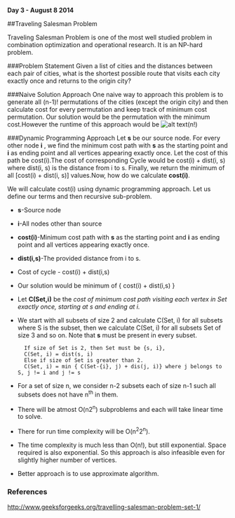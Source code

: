 **Day 3 - August 8 2014**

##Traveling Salesman Problem

Traveling Salesman Problem is one of the most well studied problem in combination optimization and operational research. It is an NP-hard problem.

###Problem Statement
Given a list of cities and the distances between each pair of cities, what is the shortest possible route that visits each city exactly once and returns to the origin city?


###Naive Solution Approach
One naive way to approach this problem is to generate all (n-1)! permutations of the cities (except the origin city) and then calculate cost for every permutation and keep track of
minimum cost permutation. Our solution would be the permutation with the minimum cost.However the runtime of this approach would be ![alt text](http://www.sciweavers.org/download/Tex2Img_1407505770.jpg "omega")(n!)

###Dynamic Programming Approach
Let **s** be our source node. For every other node **i** , we find the minimum cost path with **s** as the starting point and **i** as ending point and all vertices appearing exactly once. Let the cost of this path be cost(i).The cost of corresponding Cycle would be cost(i) + dist(i, s) where dist(i, s) is the distance from i to s. Finally, we return the minimum of all [cost(i) + dist(i, s)] values.Now, how do we calculate **cost(i)**.

We will calculate cost(i) using dynamic programming approach. Let us define our terms and then recursive sub-problem.

* **s**-Source node
* **i**-All nodes other than source
* **cost(i)**-Minimum cost path with **s** as the starting point and **i** as ending point and all vertices appearing exactly once.
* **dist(i,s)**-The provided distance from i to s.
* Cost of cycle - cost(i) + dist(i,s)
* Our solution would be minimum of \{ cost(i) + dist(i,s) \} 
* Let **C(Set,i)** be the *cost of minimum cost path visiting each vertex in Set exactly once, starting at s and ending at i.*
* We start with all subsets of size 2 and calculate C(Set, i) for all subsets where S is the subset, then we calculate C(Set, i) for all subsets Set of size 3 and so on. Note that **s** must be present in every subset.

		If size of Set is 2, then Set must be {s, i},
 		C(Set, i) = dist(s, i) 
		Else if size of Set is greater than 2.
 		C(Set, i) = min { C(Set-{i}, j) + dis(j, i)} where j belongs to S, j != i and j != s

* For a set of size n, we consider n-2 subsets each of size n-1 such all subsets does not have n<sup>th</sup> in them.
* There will be atmost O(n2<sup>n</sup>) subproblems and each will take linear time to solve.
* There for run time complexity will be O(n<sup>2</sup>2<sup>n</sup>).
* The time complexity is much less than O(n!), but still exponential. Space required is also exponential. So this approach is also infeasible even for slightly higher number of vertices.
* Better approach is to use approximate algorithm.

### References 
http://www.geeksforgeeks.org/travelling-salesman-problem-set-1/
